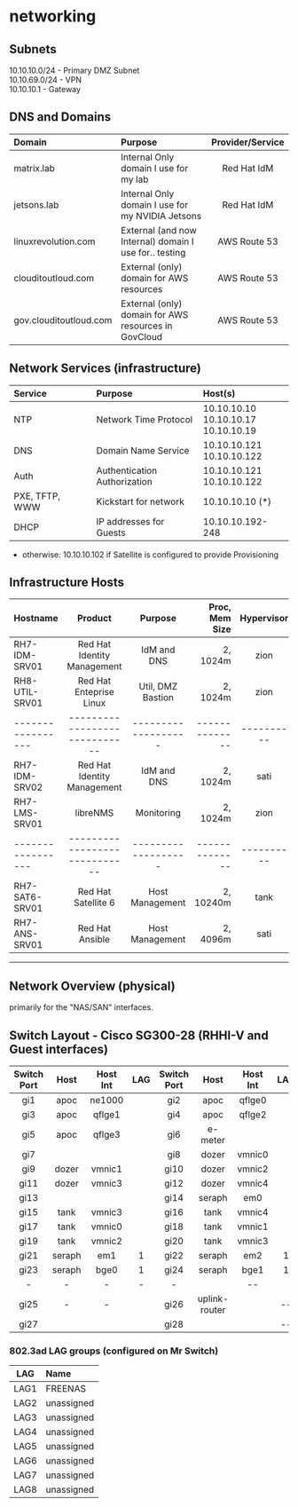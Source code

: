 # networking

## Subnets
10.10.10.0/24 - Primary DMZ Subnet  
10.10.69.0/24 - VPN   
10.10.10.1 - Gateway  

## DNS and Domains
| Domain                  | Purpose                                                | Provider/Service
|:------------------------|:-------------------------------------------------------|:----------------:|
| matrix.lab              | Internal Only domain I use for my lab                  | Red Hat IdM      |
| jetsons.lab             | Internal Only domain I use for my NVIDIA Jetsons       | Red Hat IdM      |
| linuxrevolution.com     | External (and now Internal) domain I use for.. testing | AWS Route 53     |
| clouditoutloud.com      | External (only) domain for AWS resources               | AWS Route 53     |
| gov.clouditoutloud.com  | External (only) domain for AWS resources in GovCloud   | AWS Route 53     |

## Network Services (infrastructure)

| Service        | Purpose                           | Host(s)                                       |
|:---------------|:----------------------------------|:----------------------------------------------|
| NTP            | Network Time Protocol             | 10.10.10.10 <BR> 10.10.10.17 <BR> 10.10.10.19 |
| DNS            | Domain Name Service               | 10.10.10.121 <BR> 10.10.10.122                |
| Auth           | Authentication <BR> Authorization | 10.10.10.121 <BR> 10.10.10.122                |
| PXE, TFTP, WWW | Kickstart for network             | 10.10.10.10 (*)                               |
| DHCP           | IP addresses for Guests           | 10.10.10.192-248                              |

* otherwise: 10.10.10.102 if Satellite is configured to provide Provisioning
## Infrastructure Hosts
| Hostname          |            Product              |  Purpose             | Proc, Mem Size | Hypervisor |
| :---------------- |:-------------------------------:|:--------------------:| --------------:|:----------:|
| RH7-IDM-SRV01     | Red Hat Identity Management     | IdM and DNS          | 2, 1024m       | zion       |
| RH8-UTIL-SRV01    | Red Hat Enteprise Linux         | Util, DMZ Bastion    | 2, 1024m       | zion       |
| ----------------- | -----------------------------   | -------------------  | -------------- | ---------- |
| RH7-IDM-SRV02     | Red Hat Identity Management     | IdM and DNS          | 2, 1024m       | sati       |
| RH7-LMS-SRV01     | libreNMS                        | Monitoring           | 2, 1024m       | zion       |
| ----------------- | -----------------------------   | -------------------  | -------------- | ---------- |
| RH7-SAT6-SRV01    | Red Hat Satellite 6             | Host Management      | 2, 10240m      | tank       |
| RH7-ANS-SRV01     | Red Hat Ansible                 | Host Management      | 2, 4096m       | sati       |

---
## Network Overview (physical)
primarily for the "NAS/SAN" interfaces.

## Switch Layout - Cisco SG300-28 (RHHI-V and Guest interfaces)
| Switch Port | Host     | Host Int | LAG | Switch Port | Host      | Host Int | LAG |
|:-----------:|:--------:|:--------:|:---:|:-----------:|:---------:|:--------:|:---:|
|  gi1        | apoc     | ne1000   |     | gi2         | apoc      | qflge0   |     |
|  gi3        | apoc     | qflge1   |     | gi4         | apoc      | qflge2   |     |
|  gi5        | apoc     | qflge3   |     | gi6         | e-meter   |          |     |
|  gi7        |          |          |     | gi8         | dozer     | vmnic0   |     |
|  gi9        | dozer    | vmnic1   |     | gi10        | dozer     | vmnic2   |     |
|  gi11       | dozer    | vmnic3   |     | gi12        | dozer     | vmnic4   |     |
|  gi13       |          |          |     | gi14        | seraph    | em0      |     |
|  gi15       | tank     | vmnic3   |     | gi16        | tank      | vmnic4   |     |
|  gi17       | tank     | vmnic0   |     | gi18        | tank      | vmnic1   |     |
|  gi19       | tank     | vmnic2   |     | gi20        | tank      | vmnic3   |     |
|  gi21       | seraph   | em1      |  1  | gi22        | seraph    | em2      |  1  |
|  gi23       | seraph   | bge0     |  1  | gi24        | seraph    | bge1     |  1  |
|   -         |    -     |    -     |  -  |   -         |           |    --    |     |
|  gi25       |    -     |    -     |     | gi26        | uplink-router |      |    --    |     |
|  gi27       |          |          |     | gi28        |           |      |    --    |     |

### 802.3ad LAG groups (configured on Mr Switch)
| LAG  | Name
|:----:|:------
| LAG1 | FREENAS
| LAG2 | unassigned
| LAG3 | unassigned
| LAG4 | unassigned
| LAG5 | unassigned
| LAG6 | unassigned
| LAG7 | unassigned
| LAG8 | unassigned
